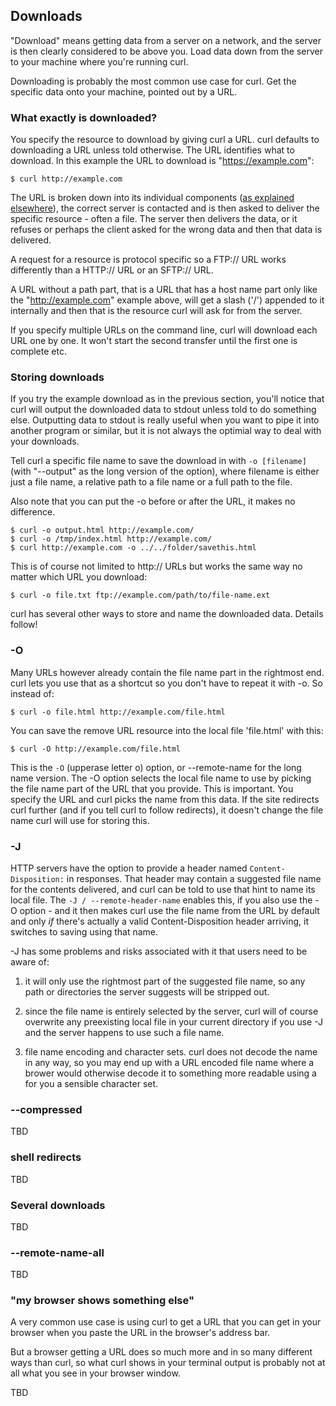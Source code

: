 ## Downloads

"Download" means getting data from a server on a network, and the server is
then clearly considered to be above you. Load data down from the server to
your machine where you're running curl.

Downloading is probably the most common use case for curl. Get the specific
data onto your machine, pointed out by a URL.

### What exactly is downloaded?

You specify the resource to download by giving curl a URL. curl defaults to
downloading a URL unless told otherwise. The URL identifies what to
download. In this example the URL to download is "https://example.com":

    $ curl http://example.com

The URL is broken down into its individual components ([as explained
elsewhere](cmdline-urls.md)), the correct server is contacted and is then
asked to deliver the specific resource - often a file. The server then
delivers the data, or it refuses or perhaps the client asked for the wrong
data and then that data is delivered.

A request for a resource is protocol specific so a FTP:// URL works
differently than a HTTP:// URL or an SFTP:// URL.

A URL without a path part, that is a URL that has a host name part only like
the "http://example.com" example above, will get a slash ('/') appended to it
internally and then that is the resource curl will ask for from the server.

If you specify multiple URLs on the command line, curl will download each URL
one by one. It won't start the second transfer until the first one is complete
etc.

### Storing downloads

If you try the example download as in the previous section, you'll notice that
curl will output the downloaded data to stdout unless told to do something
else. Outputting data to stdout is really useful when you want to pipe it into
another program or similar, but it is not always the optimial way to deal with
your downloads.

Tell curl a specific file name to save the download in with `-o [filename]`
(with "--output" as the long version of the option), where filename is either
just a file name, a relative path to a file name or a full path to the file.

Also note that you can put the -o before or after the URL, it makes no
difference.

    $ curl -o output.html http://example.com/
    $ curl -o /tmp/index.html http://example.com/
    $ curl http://example.com -o ../../folder/savethis.html

This is of course not limited to http:// URLs but works the same way no matter
which URL you download:

    $ curl -o file.txt ftp://example.com/path/to/file-name.ext

curl has several other ways to store and name the downloaded data. Details
follow!

### -O

Many URLs however already contain the file name part in the rightmost
end. curl lets you use that as a shortcut so you don't have to repeat it with
-o. So instead of:

    $ curl -o file.html http://example.com/file.html

You can save the remove URL resource into the local file 'file.html' with this:

    $ curl -O http://example.com/file.html

This is the `-O` (upperase letter o) option, or --remote-name for the long
name version. The -O option selects the local file name to use by picking the
file name part of the URL that you provide. This is important. You specify the
URL and curl picks the name from this data. If the site redirects curl further
(and if you tell curl to follow redirects), it doesn't change the file name
curl will use for storing this.

### -J

HTTP servers have the option to provide a header named `Content-Disposition:`
in responses. That header may contain a suggested file name for the contents
delivered, and curl can be told to use that hint to name its local file. The
`-J / --remote-header-name` enables this, if you also use the -O option - and
it then makes curl use the file name from the URL by default and only *if*
there's actually a valid Content-Disposition header arriving, it switches to
saving using that name.

-J has some problems and risks associated with it that users need to be aware
of:

1. it will only use the rightmost part of the suggested file name, so any path
or directories the server suggests will be stripped out.

2. since the file name is entirely selected by the server, curl will of course
overwrite any preexisting local file in your current directory if you use -J
and the server happens to use such a file name.

3. file name encoding and character sets. curl does not decode the name in any
way, so you may end up with a URL encoded file name where a brower would
otherwise decode it to something more readable using a for you a sensible
character set.

### --compressed

TBD

### shell redirects

TBD

### Several downloads

TBD

### --remote-name-all

TBD

### "my browser shows something else"

A very common use case is using curl to get a URL that you can get in your
browser when you paste the URL in the browser's address bar.

But a browser getting a URL does so much more and in so many different ways
than curl, so what curl shows in your terminal output is probably not at all
what you see in your browser window.

TBD
